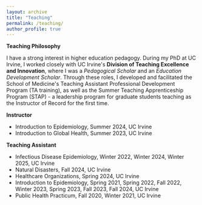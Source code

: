 ```yaml
---
layout: archive
title: "Teaching"
permalink: /teaching/
author_profile: true
---
```

**Teaching Philosophy**

I have a strong interest in higher education pedagogy. During my PhD at UC Irvine, I worked closely with UC Irvine's **Division of Teaching Excellence and Innovation**, where I was a _Pedagogical Scholar_ and an _Education Development Scholar_. Through these roles, I developed and facilitated the School of Medicine's Teaching Assistant Professional Development Program (TA training), as well as the Summer Teaching Apprenticeship Program (STAP) - a leadership program for graduate students teaching as the Instructor of Record for the first time. 

**Instructor**

* Introduction to Epidemiology,  Summer 2024, UC Irvine
* Introduction to Global Health, Summer 2023, UC Irvine

**Teaching Assistant**
* Infectious Disease Epidemiology, Winter 2022, Winter 2024, Winter 2025, UC Irvine
* Natural Disasters, Fall 2024, UC Irvine
* Healthcare Organizations, Spring 2024, UC Irvine
* Introduction to Epidemiology, Spring 2021, Spring 2022, Fall 2022, Winter 2023, Spring 2023, Fall 2023, Fall 2024, UC Irvine
* Public Health Practicum, Fall 2020, Winter 2021, UC Irvine
